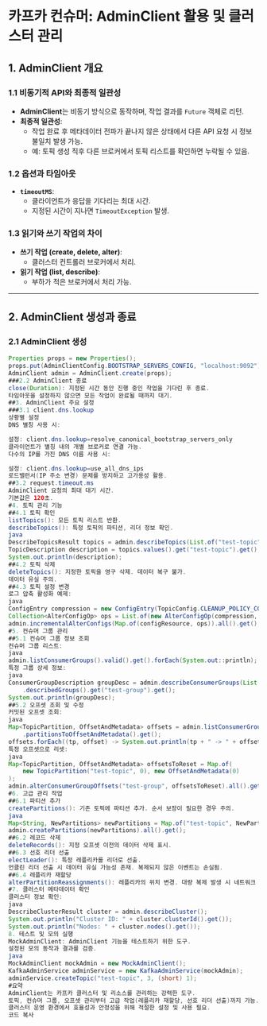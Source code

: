 # 카프카 컨슈머: AdminClient 활용 및 클러스터 관리

## 1. AdminClient 개요

### 1.1 비동기적 API와 최종적 일관성
- **AdminClient**는 비동기 방식으로 동작하며, 작업 결과를 `Future` 객체로 리턴.
- **최종적 일관성**:
  - 작업 완료 후 메타데이터 전파가 끝나지 않은 상태에서 다른 API 요청 시 정보 불일치 발생 가능.
  - 예: 토픽 생성 직후 다른 브로커에서 토픽 리스트를 확인하면 누락될 수 있음.

### 1.2 옵션과 타임아웃
- **`timeoutMS`**:
  - 클라이언트가 응답을 기다리는 최대 시간.
  - 지정된 시간이 지나면 `TimeoutException` 발생.

### 1.3 읽기와 쓰기 작업의 차이
- **쓰기 작업 (create, delete, alter)**:
  - 클러스터 컨트롤러 브로커에서 처리.
- **읽기 작업 (list, describe)**:
  - 부하가 적은 브로커에서 처리 가능.

---

## 2. AdminClient 생성과 종료

### 2.1 AdminClient 생성
```java
Properties props = new Properties();
props.put(AdminClientConfig.BOOTSTRAP_SERVERS_CONFIG, "localhost:9092");
AdminClient admin = AdminClient.create(props);
###2.2 AdminClient 종료
close(Duration): 지정된 시간 동안 진행 중인 작업을 기다린 후 종료.
타임아웃을 설정하지 않으면 모든 작업이 완료될 때까지 대기.
##3. AdminClient 주요 설정
###3.1 client.dns.lookup
상황별 설정
DNS 별칭 사용 시:

설정: client.dns.lookup=resolve_canonical_bootstrap_servers_only
클라이언트가 별칭 내의 개별 브로커로 연결 가능.
다수의 IP를 가진 DNS 이름 사용 시:

설정: client.dns.lookup=use_all_dns_ips
로드밸런서(IP 주소 변경) 문제를 방지하고 고가용성 활용.
##3.2 request.timeout.ms
AdminClient 요청의 최대 대기 시간.
기본값은 120초.
#4. 토픽 관리 기능
##4.1 토픽 확인
listTopics(): 모든 토픽 리스트 반환.
describeTopics(): 특정 토픽의 파티션, 리더 정보 확인.
java
DescribeTopicsResult topics = admin.describeTopics(List.of("test-topic"));
TopicDescription description = topics.values().get("test-topic").get();
System.out.println(description);
##4.2 토픽 삭제
deleteTopics(): 지정한 토픽을 영구 삭제. 데이터 복구 불가.
데이터 유실 주의.
##4.3 토픽 설정 변경
로그 압축 활성화 예제:
java
ConfigEntry compression = new ConfigEntry(TopicConfig.CLEANUP_POLICY_CONFIG, TopicConfig.CLEANUP_POLICY_COMPACT);
Collection<AlterConfigOp> ops = List.of(new AlterConfigOp(compression, AlterConfigOp.OpType.SET));
admin.incrementalAlterConfigs(Map.of(configResource, ops)).all().get();
#5. 컨슈머 그룹 관리
##5.1 컨슈머 그룹 정보 조회
컨슈머 그룹 리스트:
java
admin.listConsumerGroups().valid().get().forEach(System.out::println);
특정 그룹 상세 정보:
java
ConsumerGroupDescription groupDesc = admin.describeConsumerGroups(List.of("test-group"))
    .describedGroups().get("test-group").get();
System.out.println(groupDesc);
##5.2 오프셋 조회 및 수정
커밋된 오프셋 조회:
java
Map<TopicPartition, OffsetAndMetadata> offsets = admin.listConsumerGroupOffsets("test-group")
    .partitionsToOffsetAndMetadata().get();
offsets.forEach((tp, offset) -> System.out.println(tp + " -> " + offset.offset()));
특정 오프셋으로 리셋:
java
Map<TopicPartition, OffsetAndMetadata> offsetsToReset = Map.of(
    new TopicPartition("test-topic", 0), new OffsetAndMetadata(0)
);
admin.alterConsumerGroupOffsets("test-group", offsetsToReset).all().get();
#6. 고급 관리 작업
##6.1 파티션 추가
createPartitions(): 기존 토픽에 파티션 추가. 순서 보장이 필요한 경우 주의.
java
Map<String, NewPartitions> newPartitions = Map.of("test-topic", NewPartitions.increaseTo(5));
admin.createPartitions(newPartitions).all().get();
##6.2 레코드 삭제
deleteRecords(): 지정 오프셋 이전의 데이터 삭제 표시.
##6.3 선호 리더 선출
electLeader(): 특정 레플리카를 리더로 선출.
언클린 리더 선출 시 데이터 유실 가능성 존재. 복제되지 않은 이벤트는 손실됨.
##6.4 레플리카 재할당
alterPartitionReassignments(): 레플리카의 위치 변경. 대량 복제 발생 시 네트워크 대역폭 주의.
#7. 클러스터 메타데이터 확인
클러스터 정보 확인:
java
DescribeClusterResult cluster = admin.describeCluster();
System.out.println("Cluster ID: " + cluster.clusterId().get());
System.out.println("Nodes: " + cluster.nodes().get());
8. 테스트 및 모의 실행
MockAdminClient: AdminClient 기능을 테스트하기 위한 도구.
설정된 모의 동작과 결과를 검증.
java
MockAdminClient mockAdmin = new MockAdminClient();
KafkaAdminService adminService = new KafkaAdminService(mockAdmin);
adminService.createTopic("test-topic", 3, (short) 1);
#요약
AdminClient는 카프카 클러스터 및 리소스를 관리하는 강력한 도구.
토픽, 컨슈머 그룹, 오프셋 관리부터 고급 작업(레플리카 재할당, 선호 리더 선출)까지 가능.
클러스터 운영 환경에서 효율성과 안정성을 위해 적절한 설정 및 사용 필요.
코드 복사





